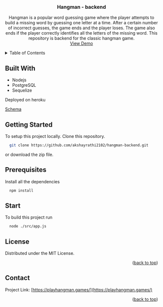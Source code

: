 <!-- Improved compatibility of back to top link: See: https://github.com/othneildrew/Best-README-Template/pull/73 -->
<a name="readme-top"></a>


<!-- PROJECT LOGO -->
<br />
<div align="center">

<h3 align="center">Hangman - backend</h3>
 
  <p align="center">
    Hangman is a popular word guessing game where the player attempts to build a missing word by guessing one letter at a time. After a certain number of incorrect guesses, the game ends and the player loses. The game also ends if the player correctly identifies all the letters of the missing word. This repository is backend for the classic hangman game.
    <br />
    <a href="https://playhangman.games/">View Demo</a>
  </p>
</div>



<!-- TABLE OF CONTENTS -->
<details>
  <summary>Table of Contents</summary>
  <ol> 
    <li><a href="#built-with">Built With</a></li> 
    <li><a href="#getting-started">Getting Started</a></li>
    <li><a href="#prerequisites">Prerequisites</a></li>
    <li><a href="#license">License</a></li>
    <li><a href="#contact">Contact</a></li>
  </ol>
</details>



<!-- ABOUT THE PROJECT -->




## Built With
* Nodejs
* PostgreSQL
* Sequelize

Deployed on heroku

[Schema](https://whimsical.com/hangman-lld-KmaAhhLkbbqgzWQBCW71wX)

<!-- GETTING STARTED -->
## Getting Started

To setup this project locally.
Clone this repository.

```sh
  git clone https://github.com/akshayrathi2102/hangman-backend.git
```
or download the zip file.

## Prerequisites

Install all the dependencies

  ```sh
    npm install
  ```


## Start

To build this project run 

```sh
  node ./src/app.js
```



<!-- LICENSE -->
## License

Distributed under the MIT License.

<p align="right">(<a href="#readme-top">back to top</a>)</p>



<!-- CONTACT -->
## Contact

Project Link: [https://playhangman.games/](https://playhangman.games/)

<p align="right">(<a href="#readme-top">back to top</a>)</p>



